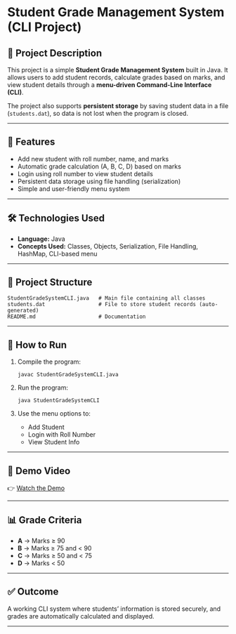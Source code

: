 

# Student Grade Management System (CLI Project)

## 📌 Project Description

This project is a simple **Student Grade Management System** built in Java.
It allows users to add student records, calculate grades based on marks, and view student details through a **menu-driven Command-Line Interface (CLI)**.

The project also supports **persistent storage** by saving student data in a file (`students.dat`), so data is not lost when the program is closed.

---

## 🎯 Features

* Add new student with roll number, name, and marks
* Automatic grade calculation (A, B, C, D) based on marks
* Login using roll number to view student details
* Persistent data storage using file handling (serialization)
* Simple and user-friendly menu system

---

## 🛠️ Technologies Used

* **Language:** Java
* **Concepts Used:** Classes, Objects, Serialization, File Handling, HashMap, CLI-based menu

---

## 📂 Project Structure

```
StudentGradeSystemCLI.java   # Main file containing all classes
students.dat                 # File to store student records (auto-generated)
README.md                    # Documentation
```

---

## 🚀 How to Run

1. Compile the program:

   ```
   javac StudentGradeSystemCLI.java
   ```
2. Run the program:

   ```
   java StudentGradeSystemCLI
   ```
3. Use the menu options to:

   * Add Student
   * Login with Roll Number
   * View Student Info

---

## 🎥 Demo Video

👉 [Watch the Demo](https://drive.google.com/file/d/xxxxxx/view?usp=sharing)



---

## 📊 Grade Criteria

* **A** → Marks ≥ 90
* **B** → Marks ≥ 75 and < 90
* **C** → Marks ≥ 50 and < 75
* **D** → Marks < 50

---

## ✅ Outcome

A working CLI system where students’ information is stored securely, and grades are automatically calculated and displayed.

---
